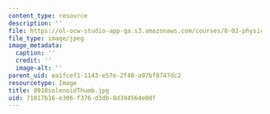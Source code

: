 ```yaml
---
content_type: resource
description: ''
file: https://ol-ocw-studio-app-qa.s3.amazonaws.com/courses/8-02-physics-ii-electricity-and-magnetism-spring-2007/71017b16e306f376d3db8d394564e00f_0910solenoidThumb.jpg
file_type: image/jpeg
image_metadata:
  caption: ''
  credit: ''
  image-alt: ''
parent_uid: ea1fcef1-1143-e57e-2f48-a97bf8747dc2
resourcetype: Image
title: 0910solenoidThumb.jpg
uid: 71017b16-e306-f376-d3db-8d394564e00f
---
```

